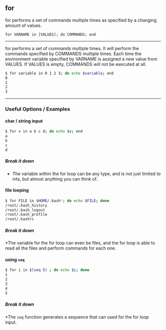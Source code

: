 for
-------
for performs a set of commands multiple times as specified by a changing amount of values.


`for VARNAME in [VALUES]; do COMMANDS; end`

-------

for performs a set of commands multiple times. It will perform the commands specified by COMMANDS multiple times. Each time the environment variable specified by VARNAME is assigned a new value from VALUES. If VALUES is empty, COMMANDS will not be executed at all.

~~~ bash
$ for variable in 0 1 2 3; do echo $variable; end
0
1
2
3
~~~

---

### Useful Options / Examples

#### char / string input

~~~ bash
$ for v in a b c d; do echo $v; end
a
b
c
d
~~~

##### Break it down

* The variable within the for loop can be any type, and is not just limited to ints, but almost anything you can think of.

#### file looping

~~~bash
$ for FILE in $HOME/.bash*; do echo $FILE; done
/root/.bash_history
/root/.bash_logout
/root/.bash_profile
/root/.bashrc
~~~

##### Break it down

*The variable for the for loop can even be files, and the for loop is able to read all the files and perform commands for each one. 

#### using `seq`

~~~bash
$ for i in $(seq 5) ; do echo $i; done
1
2
3
4
5
~~~

##### Break it down

*The `seq` function generates a sequence that can used for the for loop input.



